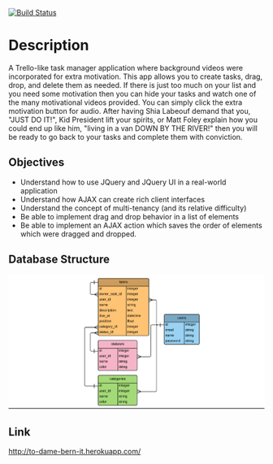 [![Build Status](https://travis-ci.org/to-dame-bern-it/how-we-dew-it.svg?branch=master)](https://travis-ci.org/to-dame-bern-it/how-we-dew-it)

# Description
A Trello-like task manager application where background videos were incorporated for extra motivation. This app allows you to create tasks, drag, drop, and delete them as needed. If there is just too much on your list and you need some motivation then you can hide your tasks and watch one of the many motivational videos provided. You can simply click the extra motivation button for audio. After having Shia Labeouf demand that you, "JUST DO IT!", Kid President lift your spirits, or Matt Foley explain how you could end up like him, "living in a van DOWN BY THE RIVER!" then you will be ready to go back to your tasks and complete them with conviction. 

## Objectives 
- Understand how to use JQuery and JQuery UI in a real-world application
- Understand how AJAX can create rich client interfaces
- Understand the concept of multi-tenancy (and its relative difficulty)
- Be able to implement drag and drop behavior in a list of elements
- Be able to implement an AJAX action which saves the order of elements which were dragged and dropped.

## Database Structure
![alt tag](https://github.com/to-dame-bern-it/how-we-dew-it/blob/master/app/assets/images/data_structure.png)

## Link
http://to-dame-bern-it.herokuapp.com/
